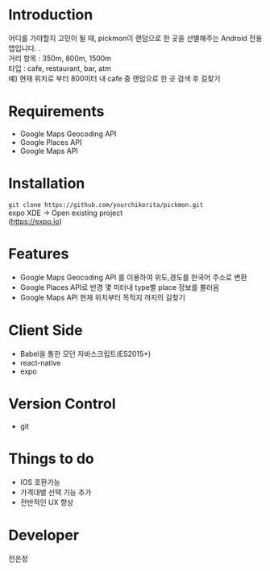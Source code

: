 # Introduction
어디를 가야할지 고민이 될 때, pickmon이 랜덤으로 한 곳을 선별해주는 Android 전용 앱입니다. . <br />
거리 항목 : 350m, 800m, 1500m  <br />
타입 : cafe, restaurant, bar, atm <br />
예) 현재 위치로 부터 800미터 내 cafe 중 랜덤으로 한 곳 검색 후 길찾기


# Requirements
* Google Maps Geocoding API
* Google Places API
* Google Maps API

# Installation
```git clone https://github.com/yourchikorita/pickmon.git``` <br/>
expo XDE -> Open existing project <br/>
(https://expo.io)

# Features
* Google Maps Geocoding API 를 이용하여 위도,경도를 한국어 주소로 변환
* Google Places API로 반경 몇 미터내 type별 place 정보를 불러옴
* Google Maps API  현재 위치부터 목적지 까지의 길찾기

# Client Side
* Babel을 통한 모던 자바스크립트(ES2015+)
* react-native
* expo

# Version Control
* git 

# Things to do
* IOS 호환가능 
* 가격대별 선택 기능 추가
* 전반적인 UX 향상

# Developer
전은정

